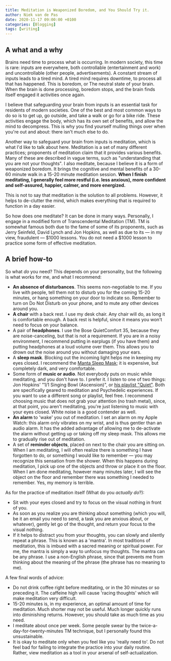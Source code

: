 ```yaml
---
title: Meditation is Weaponized Boredom, and You Should Try it.
author: Niek van de Pas
date: 2020-11-17 09:00:00 +0100
categories: [Blogging]
tags: [writing]
---
```


## A what and a why
Brains need time to process what is occurring. In modern society, this time is rare: inputs are everywhere, both controllable (entertainment and work) and uncontrollable (other people, advertisements). A constant stream of inputs leads to a tired mind. A tired mind requires downtime, to process all that has happened. This is boredom, or The neutral state of your brain. When the brain is done processing, boredom stops, and the brain finds itself engaged it activities once again.

I believe that safeguarding your brain from inputs is an essential task for residents of modern societies. One of the best and most common ways to do so is to get up, go outside, and take a walk or go for a bike ride. These activities engage the body, which has its own set of benefits, and allow the mind to decompress. This is why you find yourself mulling things over when you're out and about: there isn't much else to do.

Another way to safeguard your brain from inputs is meditation, which is what I'd like to talk about here. Meditation is a set of many different practices; proponents of meditation claim that it provides various benefits. Many of these are described in vague terms, such as "understanding that you are not your thoughts". I also meditate, because I believe it is a form of weaponized boredom. It brings the cognitive and mental benefits of a 30-60 minute walk in a 15-20 minute meditation session. **When I finish meditating, I generally feel more restful (i.e. less anxious), more confident and self-assured, happier, calmer, and more energized.**

This is not to say that meditation is the solution to all problems. However, it helps to de-clutter the mind, which makes everything that is required to function in a day easier.

So how does one meditate? It can be done in many ways. Personally, I engage in a modified form of Transcendental Meditation (TM). TM is somewhat famous both due to the fame of some of its proponents, such as Jerry Seinfeld, David Lynch and Jon Hopkins, as well as due to its — in my view, fraudulent — $1000 lessons. You do not need a $1000 lesson to practice some form of effective meditation.
## A brief how-to
So what _do_ you need? This depends on your personality, but the following is what works for me, and what I recommend:
- **An absence of disturbances**. This seems non-negotiable to me. If you live with people, tell them not to disturb you for the coming 15-20 minutes, or hang something on your door to indicate so. Remember to turn on Do Not Disturb on your phone, and to mute any other devices around you.
- **A chair** with a back rest. I use my desk chair. Any chair will do, as long it is comfortable enough. A back rest is helpful, since it means you won't need to focus on your balance.
- A pair of **headphones**. I use the Bose QuietComfort 35, because they are noise-canceling, but that is not a requirement. If you are in a noisy environment, I recommend putting in earplugs (if you have them) and putting headphones at a loud volume over them. This allows you to drown out the noise around you without damaging your ears.
- A **sleep mask**. Blocking out the incoming light helps me in keeping my eyes closed. I recommend the [Manta Sleep Mask](https://mantasleep.com/products/manta-sleep-mask); it is expensive, but completely dark, and very comfortable.
- Some form of **music or audio**. Not everybody puts on music while meditating, and you don't have to. I prefer it. I listen to one of two things: Jon Hopkins' "1/1 Singing Bowl (Ascension)", or [his playlist "Quiet"](https://www.google.com/search?q=jon+hopkins+quiet+playlist). Both are specifically geared to meditation and Psychedelic experiences. If you want to use a different song or playlist, feel free. I recommend choosing music that does not grab your attention (no trash metal), since, at that point, you aren't meditating, you're just listening to music with your eyes closed. White noise is a good contender as well.
- **An alarm** to 'wake' you out of meditation. I set an alarm on my Apple Watch: this alarm only vibrates on my wrist, and is thus gentler than an audio alarm. It has the added advantage of allowing me to de-activate the alarm without getting up or taking off my sleep mask. This allows me to gradually rise out of meditation.
- A set of **reminder objects**, placed on next to the chair you are sitting on. When I am meditating, I will often realize there is something I have forgotten to do, or something I would like to remember — you may recognize this sensation from the shower. When this happens during meditation, I pick up one of the objects and throw or place it on the floor. When I am done meditating, however many minutes later, I will see the object on the floor and remember there was something I needed to remember. Yes, my memory is terrible.

As for the practice of meditation itself (What do you _actually do_?):
- Sit with your eyes closed and try to focus on the visual nothing in front of you.
- As soon as you realize you are thinking about something (which you will, be it an email you need to send, a task you are anxious about, or whatever), gently let go of the thought, and return your focus to the visual nothing.
- If it helps to distract you from your thoughts, you can slowly and silently repeat a phrase. This is known as a 'mantra'. In most traditions of meditation, this is imbued with a sacred meaning or spiritual power. For me, the mantra is simply a way to unfocus my thoughts. The mantra can be any phrase. I use a non-English phrase, since that prevents me from thinking about the meaning of the phrase (the phrase has no meaning to me).

A few final words of advice:
- Do not drink coffee right before meditating, or in the 30 minutes or so preceding it. The caffeine high will cause 'racing thoughts' which will make meditation very difficult.
- 15-20 minutes is, in my experience, an optimal amount of time for meditation. Much shorter may not be useful. Much longer quickly runs into diminishing returns. However, you should take as much time as you need.
- I meditate about once per week. Some people swear by the twice-a-day-for-twenty-minutes TM technique, but I personally found this unsustainable.
- It is okay to meditate only when you feel like you 'really need to'. Do not feel bad for failing to integrate the practice into your daily routine. Rather, view meditation as a tool in your arsenal of self-actualization.
